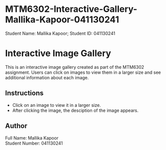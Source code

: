 # MTM6302-Interactive-Gallery-Mallika-Kapoor-041130241
Student Name: Mallika Kapoor; Student ID: 041130241
# Interactive Image Gallery

This is an interactive image gallery created as part of the MTM6302 assignment. Users can click on images to view them in a larger size and see additional information about each image.

## Instructions
- Click on an image to view it in a larger size.
- After clicking the image, the desciption of the image appears.

## Author
Full Name: Mallika Kapoor  
Student Number: 041130241
